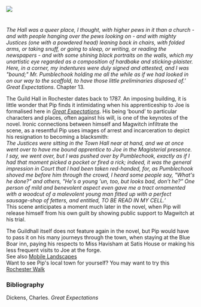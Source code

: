 <a href="https://dev.visual-essays.app"><img src="https://dev-visual-essays.netlify.app/images/ve-button.png"/></a>
<param author="Ken Moffat and Carolyn W. de la L. Oulton" banner="/images/banners/19c.jpg" layout="vtl" title="The Guildhall, Rochester" ve-config=""/>

<!-- Global entities -->
<param eid="Q5686" title="Charles Dickens"/>
<param eid="Q507517" title="Rochester"/>

<!-- Kent with map centered at Rochester -->
<param center="51.254291, 0.876473" ve-map="" zoom="10"/>

<!-- Historical map layers -->
<param active="" mapwarper="" mapwarper-id="38872" title="Kent 1820" ve-map-layer=""/>
<param mapwarper="" mapwarper-id="44832" title="Kent Topo Survey 1860" ve-map-layer=""/>
<param mapwarper="" mapwarper-id="37387" title="Kent 1808" ve-map-layer=""/>
<param mapwarper="" mapwarper-id="45555" title="Kent 1904" ve-map-layer=""/>

#

_The Hall was a queer place, I thought, with higher pews in it than a church - and with people hanging over the pews looking on - and with mighty Justices (one with a powdered head) leaning back in chairs, with folded arms, or taking snuff, or going to sleep, or writing, or reading the newspapers - and with some shining black portraits on the walls, which my unartistic eye regarded as a composition of hardbake and sticking-plaister. Here, in a corner, my indentures were duly signed and attested, and I was "bound;" Mr. Pumblechook holding me all the while as if we had looked in on our way to the scaffold, to have those little preliminaries disposed of.’_ _Great Expectations_. Chapter 13.
<param attribution="Reproduced from an original F. Frith &amp; Co postcard" label="The Guildhall" url="https://stor.artstor.org/stor/5f118363-1cb7-4377-9fdf-d6983e5f0307" ve-image=""/>
<param center="Q507517" ve-map="" zoom="10"/>
                                                                                        
The Guild Hall in Rochester dates back to 1787. An imposing building, it is little wonder that Pip finds it intimidating  when his apprenticeship to Joe is formalised here in [_Great Expectations_](/dickens/great-expectations-guildhall). His being ‘bound’ to particular characters and places, often against his will, is one of the keynotes of the novel. Ironic connections between himself and Magwitch infiltrate the scene, as a resentful Pip uses images of arrest and incarceration to depict his resignation to becoming a blacksmith:   
_The Justices were sitting in the Town Hall near at hand, and we at once went over to have me bound apprentice to Joe in the Magisterial presence. I say, we went over, but I was pushed over by Pumblechook, exactly as if I had that moment picked a pocket or fired a rick; indeed, it was the general impression in Court that I had been taken red-handed, for, as Pumblechook shoved me before him through the crowd, I heard some people say, "What's he done?" and others, "He's a young 'un, too, but looks bad, don't he?” One person of mild and benevolent aspect even gave me a tract ornamented with a woodcut of a malevolent young man fitted up with a perfect sausage-shop of fetters, and entitled, TO BE READ IN MY CELL.’_   
This scene anticipates a moment much later in the novel, when Pip will release himself from his own guilt by showing public support to Magwitch at his trial. 
<param ve-image-v2 manifest="https://iiif.juncture-digital.org/wc:Rochester_Guildhall.jpg/manifest.json">
<param center="Q507517" ve-map="" zoom="10"/>

The Guildhall itself does not feature again in the novel, but Pip would have to pass it on his many journeys through the town, when staying at the Blue Boar inn, paying his respects to Miss Havisham at Satis House or making his less frequent visits to Joe at the forge.   
See also [Mobile Landscapes](/dickens/mobile-landscapes)   
Want to see Pip's local town for yourself? You may want to try this [Rochester Walk](https://explorekent.org/activities/rochester-walk-a-feast-of-fine-architecture/)  
<param center="Q507517" ve-map="" zoom="10"/>

### Bibliography

Dickens, Charles. _Great Expectations_ 

